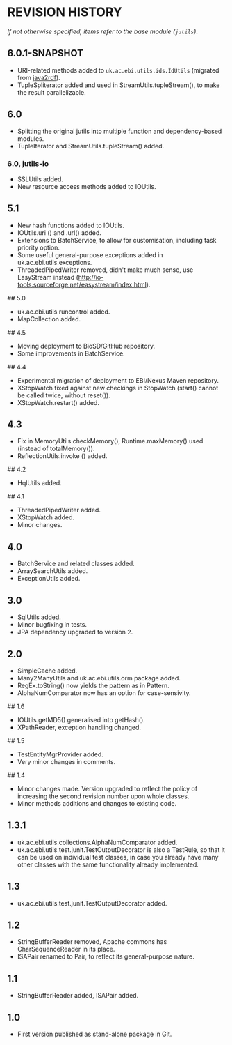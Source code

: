 # REVISION HISTORY

*If not otherwise specified, items refer to the base module (`jutils`)*. 

## 6.0.1-SNAPSHOT
  * URI-related methods added to `uk.ac.ebi.utils.ids.IdUtils` (migrated from [java2rdf](https://github.com/EBIBioSamples/java2rdf)).
  * TupleSpliterator added and used in StreamUtils.tupleStream(), to make the result parallelizable.
  
  
## 6.0
  * Splitting the original jutils into multiple function and dependency-based modules.
  * TupleIterator and StreamUtils.tupleStream() added.

### 6.0, jutils-io
  * SSLUtils added.
  * New resource access methods added to IOUtils.


## 5.1
  * New hash functions added to IOUtils.
  * IOUtils.uri () and .url() added.
  * Extensions to BatchService, to allow for customisation, including task priority option.
  * Some useful general-purpose exceptions added in uk.ac.ebi.utils.exceptions.
  * ThreadedPipedWriter removed, didn't make much sense, use EasyStream instead 
  (http://io-tools.sourceforge.net/easystream/index.html).


## 5.0
  * uk.ac.ebi.utils.runcontrol added.
  * MapCollection added.


## 4.5
  * Moving deployment to BioSD/GitHub repository.
  * Some improvements in BatchService.


## 4.4
  * Experimental migration of deployment to EBI/Nexus Maven repository.
  * XStopWatch fixed against new checkings in StopWatch (start() cannot be called twice, without reset()).
  * XStopWatch.restart() added.
 
  
## 4.3
  * Fix in MemoryUtils.checkMemory(), Runtime.maxMemory() used (instead of totalMemory()).
  * ReflectionUtils.invoke () added.


## 4.2
  * HqlUtils added.


## 4.1
  * ThreadedPipedWriter added.
  * XStopWatch added.
  * Minor changes.
 
  
## 4.0
  * BatchService and related classes added.
  * ArraySearchUtils added.
  * ExceptionUtils added.


## 3.0
  * SqlUtils added.
  * Minor bugfixing in tests. 
  * JPA dependency upgraded to version 2.
 
 
## 2.0
  * SimpleCache added.
  * Many2ManyUtils and uk.ac.ebi.utils.orm package added.
  * RegEx.toString() now yields the pattern as in Pattern.
  * AlphaNumComparator now has an option for case-sensivity.


## 1.6
  * IOUtils.getMD5() generalised into getHash().
  * XPathReader, exception handling changed.


## 1.5
  * TestEntityMgrProvider added.
  * Very minor changes in comments.

  
## 1.4
  * Minor changes made. Version upgraded to reflect the policy of increasing the second revision number upon whole 
  classes.
  * Minor methods additions and changes to existing code.
  
  
## 1.3.1 
  * uk.ac.ebi.utils.collections.AlphaNumComparator added.   
  * uk.ac.ebi.utils.test.junit.TestOutputDecorator is also a TestRule, so that it can be used on individual test 
  classes, in case you already have many other classes with the same functionality already implemented.


## 1.3
  * uk.ac.ebi.utils.test.junit.TestOutputDecorator added.


## 1.2
  * StringBufferReader removed, Apache commons has CharSequenceReader in its place.
  * ISAPair renamed to Pair, to reflect its general-purpose nature.


## 1.1
  * StringBufferReader added, ISAPair added.


## 1.0 
  * First version published as stand-alone package in Git.
  